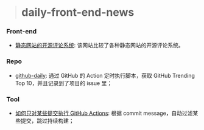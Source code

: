 > # daily-front-end-news

### Front-end

- [静态网站的开源评论系统](https://lisakov.com/projects/open-source-comments/): 该网站比较了各种静态网站的开源评论系统。

### Repo

- [github-daily](https://github.com/headllines/github-daily): 通过 GitHub 的 Action 定时执行脚本，获取 GitHub Trending Top 10，并且记录到了项目的 issue 里；

### Tool

- [如何只对某些提交执行 GitHub Actions](https://ryangjchandler.co.uk/articles/running-github-actions-for-certain-commit-messages): 根据 commit message，自动过滤某些提交，跳过持续构建；
